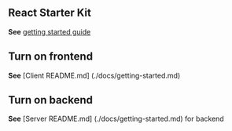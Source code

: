 ## React Starter Kit
**See** [getting started guide](./docs/getting-started.md)

## Turn on frontend
**See** [Client README.md] (./docs/getting-started.md)

## Turn on backend
**See** [Server README.md] (./docs/getting-started.md) for backend
